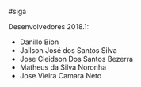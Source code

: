 ﻿#siga

Desenvolvedores 2018.1:

- Danillo Bion
- Jailson José dos Santos Silva
- Jose Cleidson Dos Santos Bezerra
- Matheus da Silva Noronha
- Jose Vieira Camara Neto